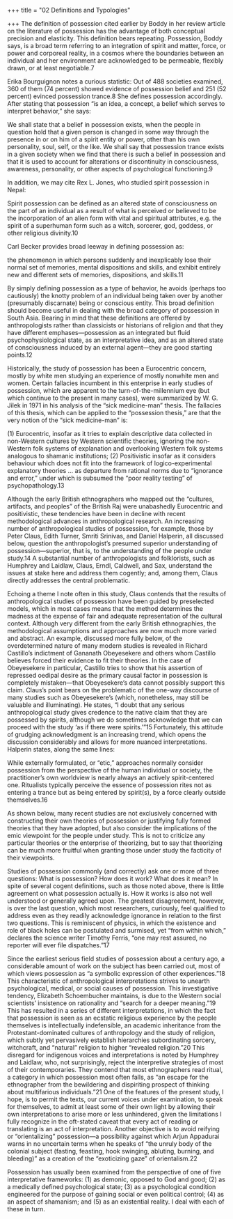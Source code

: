 +++
title = "02 Definitions and Typologies"

+++
The definition of possession cited earlier by Boddy in her review article on the literature of possession has the advantage of both conceptual precision and elasticity. This definition bears repeating. Possession, Boddy says, is a broad term referring to an integration of spirit and matter, force, or power and corporeal reality, in a cosmos where the boundaries between an individual and her environment are acknowledged to be permeable, flexibly drawn, or at least negotiable.7

Erika Bourguignon notes a curious statistic: Out of 488 societies examined, 360 of them (74 percent) showed evidence of possession belief and 251 (52 percent) evinced possession trance.8 She defines possession accordingly. After stating that possession “is an idea, a concept, a belief which serves to interpret behavior,” she says:

We shall state that a belief in possession exists, when the people in question hold that a given person is changed in some way through the presence in or on him of a spirit entity or power, other than his own personality, soul, self, or the like. We shall say that possession trance exists in a given society when we find that there is such a belief in possession and that it is used to account for alterations or discontinuity in consciousness, awareness, personality, or other aspects of psychological functioning.9

In addition, we may cite Rex L. Jones, who studied spirit possession in Nepal:

Spirit possession can be defined as an altered state of consciousness on the part of an individual as a result of what is perceived or believed to be the incorporation of an alien form with vital and spiritual attributes, e.g. the spirit of a superhuman form such as a witch, sorcerer, god, goddess, or other religious divinity.10

Carl Becker provides broad leeway in defining possession as:

the phenomenon in which persons suddenly and inexplicably lose their normal set of memories, mental dispositions and skills, and exhibit entirely new and different sets of memories, dispositions, and skills.11

By simply defining possession as a type of behavior, he avoids (perhaps too cautiously) the knotty problem of an individual being taken over by another (presumably discarnate) being or conscious entity. This broad definition should become useful in dealing with the broad category of possession in South Asia. Bearing in mind that these definitions are offered by anthropologists rather than classicists or historians of religion and that they have different emphases—possession as an integrated but fluid psychophysiological state, as an interpretative idea, and as an altered state of consciousness induced by an external agent—they are good starting points.12

Historically, the study of possession has been a Eurocentric concern, mostly by white men studying an experience of mostly nonwhite men and women. Certain fallacies incumbent in this enterprise in early studies of possession, which are apparent to the turn-of-the-millennium eye (but which continue to the present in many cases), were summarized by W. G. Jilek in 1971 in his analysis of the “sick medicine-man” thesis. The fallacies of this thesis, which can be applied to the “possession thesis,” are that the very notion of the “sick medicine-man” is:

(1) Eurocentric, insofar as it tries to explain descriptive data collected in non-Western cultures by Western scientific theories, ignoring the non-Western folk systems of explanation and overlooking Western folk systems analogous to shamanic institutions; (2) Positivistic insofar as it considers behaviour which does not fit into the framework of logico-experimental explanatory theories … as departure from rational norms due to “ignorance and error,” under which is subsumed the “poor reality testing” of psychopathology.13

Although the early British ethnographers who mapped out the “cultures, artifacts, and peoples” of the British Raj were unabashedly Eurocentric and positivistic, these tendencies have been in decline with recent methodological advances in anthropological research. An increasing number of anthropological studies of possession, for example, those by Peter Claus, Edith Turner, Smriti Srinivas, and Daniel Halperin, all discussed below, question the anthropologist’s presumed superior understanding of possession—superior, that is, to the understanding of the people under study.14 A substantial number of anthropologists and folklorists, such as Humphrey and Laidlaw, Claus, Erndl, Caldwell, and Sax, understand the issues at stake here and address them cogently; and, among them, Claus directly addresses the central problematic.

Echoing a theme I note often in this study, Claus contends that the results of anthropological studies of possession have been guided by preselected models, which in most cases means that the method determines the madness at the expense of fair and adequate representation of the cultural context. Although very different from the early British ethnographies, the methodological assumptions and approaches are now much more varied and abstract. An example, discussed more fully below, of the overdetermined nature of many modern studies is revealed in Richard Castillo’s indictment of Gananath Obeyesekere and others whom Castillo believes forced their evidence to fit their theories. In the case of Obeyesekere in particular, Castillo tries to show that his assertion of repressed oedipal desire as the primary causal factor in possession is completely mistaken—that Obeyesekere’s data cannot possibly support this claim. Claus’s point bears on the problematic of the one-way discourse of many studies such as Obeyesekere’s (which, nonetheless, may still be valuable and illuminating). He states, “I doubt that any serious anthropological study gives credence to the native claim that they are possessed by spirits, although we do sometimes acknowledge that we can proceed with the study ‘as if there were spirits.’”15 Fortunately, this attitude of grudging acknowledgment is an increasing trend, which opens the discussion considerably and allows for more nuanced interpretations. Halperin states, along the same lines:

While externally formulated, or “etic,” approaches normally consider possession from the perspective of the human individual or society, the practitioner’s own worldview is nearly always an actively spirit-centered one. Ritualists typically perceive the essence of possession rites not as entering a trance but as being entered by spirit(s), by a force clearly outside themselves.16

As shown below, many recent studies are not exclusively concerned with constructing their own theories of possession or justifying fully formed theories that they have adopted, but also consider the implications of the emic viewpoint for the people under study. This is not to criticize any particular theories or the enterprise of theorizing, but to say that theorizing can be much more fruitful when granting those under study the facticity of their viewpoints.

Studies of possession commonly (and correctly) ask one or more of three questions: What is possession? How does it work? What does it mean? In spite of several cogent definitions, such as those noted above, there is little agreement on what possession actually is. How it works is also not well understood or generally agreed upon. The greatest disagreement, however, is over the last question, which most researchers, curiously, feel qualified to address even as they readily acknowledge ignorance in relation to the first two questions. This is reminiscent of physics, in which the existence and role of black holes can be postulated and surmised, yet “from within which,” declares the science writer Timothy Ferris, “one may rest assured, no reporter will ever file dispatches.”17

Since the earliest serious field studies of possession about a century ago, a considerable amount of work on the subject has been carried out, most of which views possession as “a symbolic expression of other experiences.”18 This characteristic of anthropological interpretations strives to unearth psychological, medical, or social causes of possession. This investigative tendency, Elizabeth Schoembucher maintains, is due to the Western social scientists’ insistence on rationality and “search for a deeper meaning.”19 This has resulted in a series of different interpretations, in which the fact that possession is seen as an ecstatic religious experience by the people themselves is intellectually indefensible, an academic inheritance from the Protestant-dominated cultures of anthropology and the study of religion, which subtly yet pervasively establish hierarchies subordinating sorcery, witchcraft, and “natural” religion to higher “revealed religion.”20 This disregard for indigenous voices and interpretations is noted by Humphrey and Laidlaw, who, not surprisingly, reject the interpretive strategies of most of their contemporaries. They contend that most ethnographers read ritual, a category in which possession most often falls, as “an escape for the ethnographer from the bewildering and dispiriting prospect of thinking about multifarious individuals.”21 One of the features of the present study, I hope, is to permit the texts, our current voices under examination, to speak for themselves, to admit at least some of their own light by allowing their own interpretations to arise more or less unhindered, given the limitations I fully recognize in the oft-stated caveat that every act of reading or translating is an act of interpretation. Another objective is to avoid reifying or “orientalizing” possession—a possibility against which Arjun Appadurai warns in no uncertain terms when he speaks of “the unruly body of the colonial subject (fasting, feasting, hook swinging, abluting, burning, and bleeding)” as a creation of the “exoticizing gaze” of orientalism.22

Possession has usually been examined from the perspective of one of five interpretative frameworks: (1) as demonic, opposed to God and good; (2) as a medically defined psychological state; (3) as a psychological condition engineered for the purpose of gaining social or even political control; (4) as an aspect of shamanism; and (5) as an existential reality. I deal with each of these in turn.
